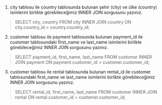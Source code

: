 1. city tablosu ile country tablosunda bulunan şehir (city) ve ülke (country) isimlerini birlikte görebileceğimiz INNER JOIN sorgusunu yazınız.
> SELECT city, country FROM city
> INNER JOIN country ON city.country_id = country.country_id;
2. customer tablosu ile payment tablosunda bulunan payment_id ile customer tablosundaki first_name ve last_name isimlerini birlikte görebileceğimiz INNER JOIN sorgusunu yazınız.
> SELECT payment_id, first_name, last_name FROM customer 
> INNER JOIN payment ON payment.customer_id = customer.customer_id;
3. customer tablosu ile rental tablosunda bulunan rental_id ile customer tablosundaki first_name ve last_name isimlerini birlikte görebileceğimiz INNER JOIN sorgusunu yazınız.
> SELECT rental_id, first_name, last_name FROM customer 
> INNER JOIN rental ON rental.customer_id = customer.customer_id;
